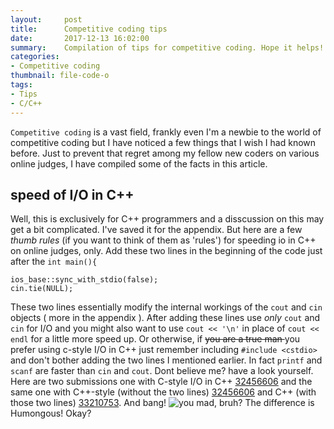 ```yaml
---
layout:     post
title:      Competitive coding tips 
date:       2017-12-13 16:02:00
summary:    Compilation of tips for competitive coding. Hope it helps! Stay algoed, pupper!  
categories: 
- Competitive coding 
thumbnail: file-code-o
tags:
- Tips
- C/C++
---
```

`Competitive coding` is a vast field, frankly even I'm a newbie to the world of competitive coding but I have noticed a few things that I wish I had known before. Just to prevent that regret among my fellow new coders on various online judges, I have compiled some of the facts in this article.
<br>
## speed of I/O in C++ 
Well, this is exclusively for C++ programmers and a disscussion on this may get a bit complicated. I've saved it for the appendix. But here are a few _thumb rules_ (if you want to think of them as 'rules') for speeding io in C++ on online judges, only.
Add these two lines in the beginning of the code just after the `int main(){`
```
ios_base::sync_with_stdio(false);
cin.tie(NULL);
```
These two lines essentially modify the internal workings of the `cout` and `cin` objects ( more in the appendix ). After adding these lines use *only* `cout` and `cin` for I/O and you might also want to use `cout << '\n'` in place of `cout << endl` for a little more speed up.
Or otherwise, if <strike> you are a true man </strike> you prefer using c-style I/O in C++ just remember including `#include <cstdio>` and don't bother adding the two lines I mentioned earlier. In fact `printf` and `scanf` are faster than `cin` and `cout`. Dont believe me? have a look yourself. Here are two submissions one with C-style I/O in C++  [32456606](http://codeforces.com/contest/876/submission/32456606) and the same one with C++-style (without the two lines) [32456606](http://codeforces.com/contest/876/submission/32456606) and C++ (with those two lines) [33210753](http://codeforces.com/contest/876/submission/33210753). And bang!
![you mad, bruh?](https://lh6.googleusercontent.com/Y-BBhbnvKsjsPnxu5puAu2OdeVMjU6R5xHKNutJSBf1zUy1NT9qUchswMx0I2neBlyvlWiPTsqodWa02Li4W=w1920-h900-rw)
The difference is Humongous! Okay?
<br>
##
